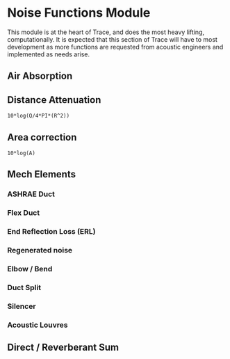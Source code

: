 # Noise Functions Module
This module is at the heart of Trace, and does the most heavy lifting, computationally. It is expected that this section of Trace will have to most development as more functions are requested from acoustic engineers and implemented as needs arise.

## Air Absorption

## Distance Attenuation
`10*log(Q/4*PI*(R^2))`
## Area correction
`10*log(A)`

## Mech Elements
### ASHRAE Duct
### Flex Duct
### End Reflection Loss (ERL)
### Regenerated noise
### Elbow / Bend
### Duct Split
### Silencer
### Acoustic Louvres

## Direct / Reverberant Sum